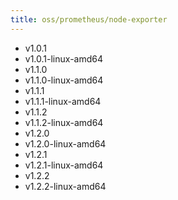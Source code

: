 ```yaml
---
title: oss/prometheus/node-exporter
---
```

- v1.0.1
- v1.0.1-linux-amd64
- v1.1.0
- v1.1.0-linux-amd64
- v1.1.1
- v1.1.1-linux-amd64
- v1.1.2
- v1.1.2-linux-amd64
- v1.2.0
- v1.2.0-linux-amd64
- v1.2.1
- v1.2.1-linux-amd64
- v1.2.2
- v1.2.2-linux-amd64
